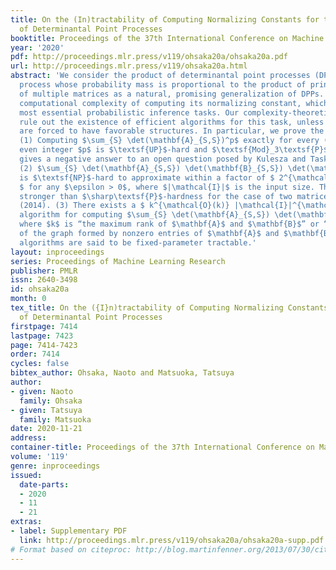 ```yaml
---
title: On the (In)tractability of Computing Normalizing Constants for the Product
  of Determinantal Point Processes
booktitle: Proceedings of the 37th International Conference on Machine Learning
year: '2020'
pdf: http://proceedings.mlr.press/v119/ohsaka20a/ohsaka20a.pdf
url: http://proceedings.mlr.press/v119/ohsaka20a.html
abstract: 'We consider the product of determinantal point processes (DPPs), a point
  process whose probability mass is proportional to the product of principal minors
  of multiple matrices as a natural, promising generalization of DPPs. We study the
  computational complexity of computing its normalizing constant, which is among the
  most essential probabilistic inference tasks. Our complexity-theoretic results (almost)
  rule out the existence of efficient algorithms for this task, unless input matrices
  are forced to have favorable structures. In particular, we prove the following:
  (1) Computing $\sum_{S} \det(\mathbf{A}_{S,S})^p$ exactly for every (fixed) positive
  even integer $p$ is $\textsf{UP}$-hard and $\textsf{Mod}_3\textsf{P}$-hard, which
  gives a negative answer to an open question posed by Kulesza and Taskar (2012).
  (2) $\sum_{S} \det(\mathbf{A}_{S,S}) \det(\mathbf{B}_{S,S}) \det(\mathbf{C}_{S,S})$
  is $\textsf{NP}$-hard to approximate within a factor of $ 2^{\mathcal{O}(|\mathcal{I}|^{1-\epsilon})}
  $ for any $\epsilon > 0$, where $|\mathcal{I}|$ is the input size. This result is
  stronger than $\sharp\textsf{P}$-hardness for the case of two matrices by Gillenwater
  (2014). (3) There exists a $ k^{\mathcal{O}(k)} |\mathcal{I}|^{\mathcal{O}(1)} $-time
  algorithm for computing $\sum_{S} \det(\mathbf{A}_{S,S}) \det(\mathbf{B}_{S,S})$,
  where $k$ is “the maximum rank of $\mathbf{A}$ and $\mathbf{B}$” or “the treewidth
  of the graph formed by nonzero entries of $\mathbf{A}$ and $\mathbf{B}$.” Such parameterized
  algorithms are said to be fixed-parameter tractable.'
layout: inproceedings
series: Proceedings of Machine Learning Research
publisher: PMLR
issn: 2640-3498
id: ohsaka20a
month: 0
tex_title: On the ({I}n)tractability of Computing Normalizing Constants for the Product
  of Determinantal Point Processes
firstpage: 7414
lastpage: 7423
page: 7414-7423
order: 7414
cycles: false
bibtex_author: Ohsaka, Naoto and Matsuoka, Tatsuya
author:
- given: Naoto
  family: Ohsaka
- given: Tatsuya
  family: Matsuoka
date: 2020-11-21
address: 
container-title: Proceedings of the 37th International Conference on Machine Learning
volume: '119'
genre: inproceedings
issued:
  date-parts:
  - 2020
  - 11
  - 21
extras:
- label: Supplementary PDF
  link: http://proceedings.mlr.press/v119/ohsaka20a/ohsaka20a-supp.pdf
# Format based on citeproc: http://blog.martinfenner.org/2013/07/30/citeproc-yaml-for-bibliographies/
---
```

